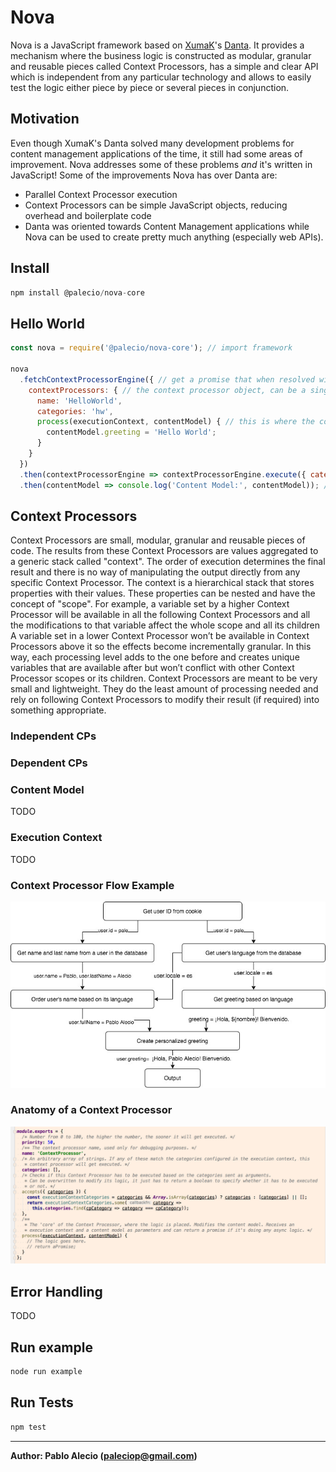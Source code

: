 # Nova

Nova is a JavaScript framework based on [XumaK](https://xumak.com)'s [Danta](https://github.com/DantaFramework). It provides a mechanism where the business logic is constructed as modular, granular and reusable pieces called Context Processors, has a simple and clear API which is independent from any particular technology and allows to easily test the logic either piece by piece or several pieces in conjunction.

## Motivation
Even though XumaK's Danta solved many development problems for content management applications of the time,
it still had some areas of improvement. Nova addresses some of these problems _and_ it's written in JavaScript!
Some of the improvements Nova has over Danta are:

- Parallel Context Processor execution
- Context Processors can be simple JavaScript objects, reducing overhead and boilerplate code
- Danta was oriented towards Content Management applications while Nova can be used to create pretty much anything (especially web APIs).

## Install

```javascript
npm install @palecio/nova-core
```

## Hello World

```javascript
const nova = require('@palecio/nova-core'); // import framework

nova
  .fetchContextProcessorEngine({ // get a promise that when resolved will return the context processor engine
    contextProcessors: { // the context processor object, can be a single object or an array of objects
      name: 'HelloWorld',
      categories: 'hw',
      process(executionContext, contentModel) { // this is where the context processor logic goes
        contentModel.greeting = 'Hello World';
      }
    }
  })
  .then(contextProcessorEngine => contextProcessorEngine.execute({ categories: 'hw' }, {})) // the execute() method receives an execution context and an initial content model
  .then(contentModel => console.log('Content Model:', contentModel)); // get the resulting content model
```

## Context Processors

Context Processors are small, modular, granular and reusable pieces of code. The results from these Context Processors are values aggregated to a generic stack called
"context". The order of execution determines the final result and there is no way of manipulating the output directly from any specific Context Processor. The context
is a hierarchical stack that stores properties with their values. These properties can be nested and have the concept of "scope". For example, a variable set by a higher
Context Processor will be available in all the following Context Processors and all the modifications to that variable affect the whole scope and all its children A variable
set in a lower Context Processor won’t be available in Context Processors above it so the effects become incrementally granular.
In this way, each processing level adds to the one before and creates unique variables that are available after but won’t conflict with other Context Processor scopes or its children.
Context Processors are meant to be very small and lightweight. They do the least amount of processing needed and rely on following Context Processors to modify their result (if required) into something appropriate.

### Independent CPs

### Dependent CPs

### Content Model
TODO

### Execution Context
TODO

### Context Processor Flow Example
![Context Processor Diagram](./docs/img/NovaContextProcessorExample.jpg)

### Anatomy of a Context Processor

![Anatomy of a Context Processor](./docs/img/context-processor-anatomy.png)

## Error Handling
TODO

## Run example
```bash
node run example
```

## Run Tests
```bash
npm test
```
---
**Author: Pablo Alecio (paleciop@gmail.com)**
